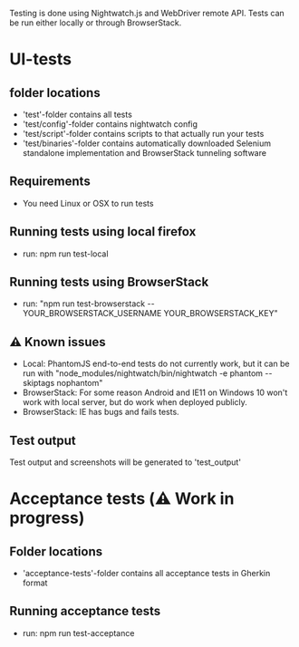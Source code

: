 Testing is done using Nightwatch.js and WebDriver remote API. Tests can be run either locally or through BrowserStack.

# UI-tests

## folder locations
- 'test'-folder contains all tests
- 'test/config'-folder contains nightwatch config
- 'test/script'-folder contains scripts to that actually run your tests
- 'test/binaries'-folder contains automatically downloaded Selenium standalone implementation and BrowserStack tunneling software

## Requirements
- You need Linux or OSX to run tests

## Running tests using local firefox
- run: npm run test-local

## Running tests using BrowserStack
- run: "npm run test-browserstack -- YOUR_BROWSERSTACK_USERNAME YOUR_BROWSERSTACK_KEY"

## :warning: Known issues
- Local: PhantomJS end-to-end tests do not currently work, but it can be run with "node_modules/nightwatch/bin/nightwatch -e phantom --skiptags nophantom"
- BrowserStack: For some reason Android and IE11 on Windows 10 won't work with local server, but do work when deployed publicly.
- BrowserStack: IE has bugs and fails tests.

## Test output
Test output and screenshots will be generated to 'test_output'

# Acceptance tests (:warning: Work in progress)

## Folder locations
- 'acceptance-tests'-folder contains all acceptance tests in Gherkin format

## Running acceptance tests
- run: npm run test-acceptance
